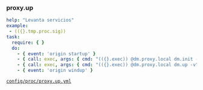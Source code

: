 ### proxy.up

```yml
help: "Levanta servicios"
example:
 - (({}.tmp.proc.sig))
task:
  require: { }
  do:
    - { event: 'origin startup' }
    - { call: exec, args: { cmd: "(({}.exec)) @dm.proxy.local dm.init -vf" }}
    - { call: exec, args: { cmd: "(({}.exec)) @dm.proxy.local dm.up -v" }}
    - { event: 'origin windup' }
```
[```config/proc/proxy.up.yml```](../config/proc/proxy.up.yml)
